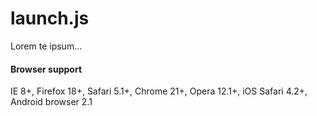 # launch.js

Lorem te ipsum...

#### Browser support

IE 8+, Firefox 18+, Safari 5.1+, Chrome 21+, Opera 12.1+, iOS Safari 4.2+, Android browser 2.1